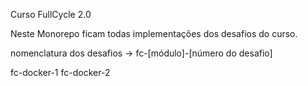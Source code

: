 Curso FullCycle 2.0

Neste Monorepo ficam todas implementações dos desafios do curso.

nomenclatura dos desafios -> fc-[módulo]-[número do desafio]

fc-docker-1
fc-docker-2
